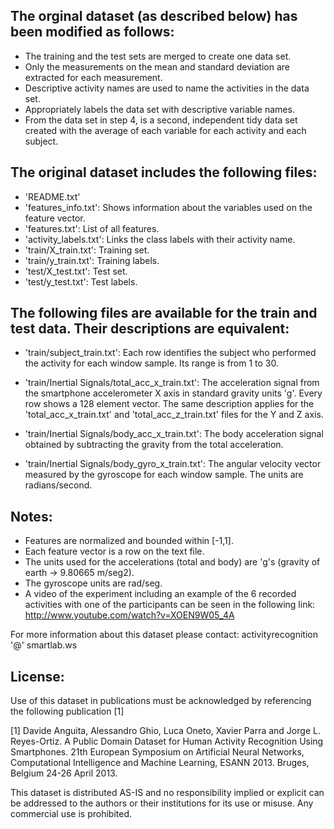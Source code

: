 ## The orginal dataset (as described below) has been modified as follows:

 -  The training and the test sets are merged to create one data set.
 -  Only the measurements on the mean and standard deviation are extracted for each measurement.
 -  Descriptive activity names are used to name the activities in the data set.
 -  Appropriately labels the data set with descriptive variable names.
 -  From the data set in step 4, is a second, independent tidy data set created with the average of each variable for each 
    activity and each subject.

## The original dataset includes the following files:

- 'README.txt'
- 'features_info.txt': Shows information about the variables used on the feature vector.
- 'features.txt': List of all features.
- 'activity_labels.txt': Links the class labels with their activity name.
- 'train/X_train.txt': Training set.
- 'train/y_train.txt': Training labels.
- 'test/X_test.txt': Test set.
- 'test/y_test.txt': Test labels.

## The following files are available for the train and test data. Their descriptions are equivalent:

- 'train/subject_train.txt': 
   Each row identifies the subject who performed the activity for each window sample. Its range is from 1 to 30. 
   
- 'train/Inertial Signals/total_acc_x_train.txt': 
   The acceleration signal from the smartphone accelerometer X axis in standard gravity units 'g'. Every row shows a 128 element vector. 
   The same description applies for the 'total_acc_x_train.txt' and 'total_acc_z_train.txt' files for the Y and Z axis. 
   
- 'train/Inertial Signals/body_acc_x_train.txt': 
   The body acceleration signal obtained by subtracting the gravity from the total acceleration. 
   
- 'train/Inertial Signals/body_gyro_x_train.txt': 
   The angular velocity vector measured by the gyroscope for each window sample. The units are radians/second. 

## Notes: 
-  Features are normalized and bounded within [-1,1].
-  Each feature vector is a row on the text file.
-  The units used for the accelerations (total and body) are 'g's (gravity of earth -> 9.80665 m/seg2).
-  The gyroscope units are rad/seg.
-  A video of the experiment including an example of the 6 recorded activities with one of the participants can be seen in the following link: http://www.youtube.com/watch?v=XOEN9W05_4A

For more information about this dataset please contact: activityrecognition '@' smartlab.ws

## License:
Use of this dataset in publications must be acknowledged by referencing the following publication [1] 

[1] Davide Anguita, Alessandro Ghio, Luca Oneto, Xavier Parra and Jorge L. Reyes-Ortiz. A Public Domain Dataset for Human Activity Recognition Using Smartphones. 21th European Symposium on Artificial Neural Networks, Computational Intelligence and Machine Learning, ESANN 2013. Bruges, Belgium 24-26 April 2013. 

This dataset is distributed AS-IS and no responsibility implied or explicit can be addressed to the authors or their institutions for its use or misuse. Any commercial use is prohibited.

